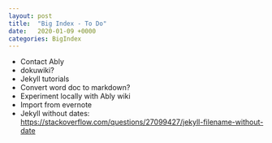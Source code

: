 ```yaml
---
layout: post
title:  "Big Index - To Do"
date:   2020-01-09 +0000
categories: BigIndex
---
```


- Contact Ably 
- dokuwiki?
- Jekyll tutorials 
- Convert word doc to markdown?
- Experiment locally with Ably wiki
- Import from evernote
- Jekyll without dates: https://stackoverflow.com/questions/27099427/jekyll-filename-without-date 
